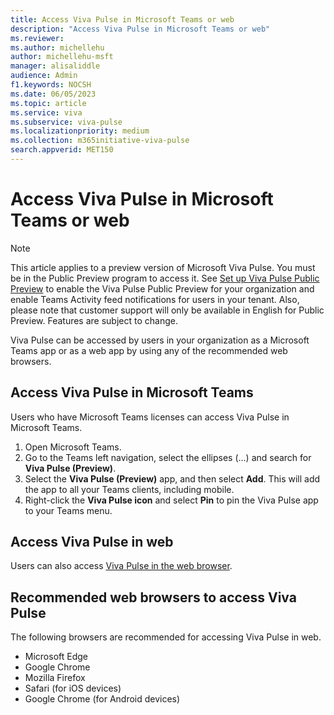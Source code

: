 ```yaml
---
title: Access Viva Pulse in Microsoft Teams or web
description: "Access Viva Pulse in Microsoft Teams or web"
ms.reviewer: 
ms.author: michellehu
author: michellehu-msft
manager: alisaliddle
audience: Admin
f1.keywords: NOCSH
ms.date: 06/05/2023
ms.topic: article
ms.service: viva
ms.subservice: viva-pulse
ms.localizationpriority: medium
ms.collection: m365initiative-viva-pulse  
search.appverid: MET150
---
```


# Access Viva Pulse in Microsoft Teams or web

> [!NOTE]
> This article applies to a preview version of Microsoft Viva Pulse. You must be in the Public Preview program to access it. See [Set up Viva Pulse Public Preview](./set-up-viva-pulse-public-preview-for-your-organization.md) to enable the Viva Pulse Public Preview for your organization and enable Teams Activity feed notifications for users in your tenant. Also, please note that customer support will only be available in English for Public Preview. Features are subject to change.

Viva Pulse can be accessed by users in your organization as a Microsoft Teams app or as a web app by using any of the recommended web browsers.

## Access Viva Pulse in Microsoft Teams

Users who have Microsoft Teams licenses can access Viva Pulse in Microsoft Teams.

1. Open Microsoft Teams.
2. Go to the Teams left navigation, select the ellipses (…) and search for **Viva Pulse (Preview)**.
3. Select the **Viva Pulse (Preview)** app, and then select **Add**. This will add the app to all your Teams clients, including mobile.
4. Right-click the **Viva Pulse icon** and select **Pin** to pin the Viva Pulse app to your Teams menu.

## Access Viva Pulse in web

Users can also access [Viva Pulse in the web browser](https://Pulse.Viva.Cloud.Microsoft/).

## Recommended web browsers to access Viva Pulse

The following browsers are recommended for accessing Viva Pulse in web.

* Microsoft Edge
* Google Chrome  
* Mozilla Firefox
* Safari (for iOS devices)
* Google Chrome (for Android devices)
